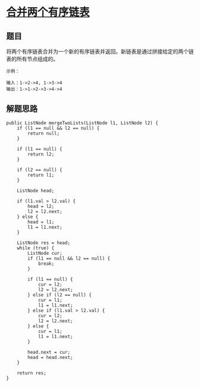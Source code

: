 # [合并两个有序链表](https://leetcode-cn.com/explore/interview/card/bytedance/244/linked-list-and-tree/1048/)

## 题目

将两个有序链表合并为一个新的有序链表并返回。新链表是通过拼接给定的两个链表的所有节点组成的。

```
示例：

输入：1->2->4, 1->3->4
输出：1->1->2->3->4->4
```

## 解题思路


```
public ListNode mergeTwoLists(ListNode l1, ListNode l2) {
    if (l1 == null && l2 == null) {
        return null;
    }

    if (l1 == null) {
        return l2;
    }

    if (l2 == null) {
        return l1;
    }

    ListNode head;

    if (l1.val > l2.val) {
        head = l2;
        l2 = l2.next;
    } else {
        head = l1;
        l1 = l1.next;
    }

    ListNode res = head;
    while (true) {
        ListNode cur;
        if (l1 == null && l2 == null) {
            break;
        }

        if (l1 == null) {
            cur = l2;
            l2 = l2.next;
        } else if (l2 == null) {
            cur = l1;
            l1 = l1.next;
        } else if (l1.val > l2.val) {
            cur = l2;
            l2 = l2.next;
        } else {
            cur = l1;
            l1 = l1.next;
        }

        head.next = cur;
        head = head.next;
    }

    return res;
}
```
